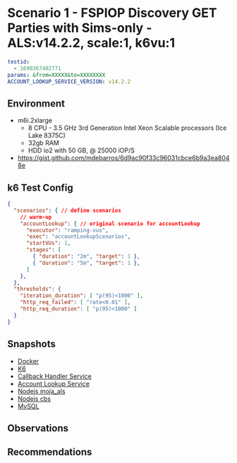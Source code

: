 # Scenario 1 - FSPIOP Discovery GET Parties with Sims-only - ALS:v14.2.2, scale:1, k6vu:1

```yaml
testid:
  - 1690367402771
params: &from=XXXXX&to=XXXXXXXX
ACCOUNT_LOOKUP_SERVICE_VERSION: v14.2.2
```

## Environment

- m6i.2xlarge
  - 8 CPU - 3.5 GHz 3rd Generation Intel Xeon Scalable processors (Ice Lake 8375C)
  - 32gb RAM
  - HDD io2 with 50 GB, @ 25000 iOP/S
- https://gist.github.com/mdebarros/6d9ac90f33c96031cbce6b9a3ea8048e

## k6 Test Config

```json
{
  "scenarios": { // define scenarios
    // warm-up
    "accountLookup": { // original scenario for accountLookup
      "executor": "ramping-vus",
      "exec": "accountLookupScenarios",
      "startVUs": 1,
      "stages": [
        { "duration": "2m", "target": 1 },
        { "duration": "5m", "target": 1 },
      ]
    },
  },
  "thresholds": {
    "iteration_duration": [ "p(95)<1000" ],
    "http_req_failed": [ "rate<0.01" ],
    "http_req_duration": [ "p(95)<1000" ]
  }
}
```

## Snapshots

- [Docker](INSERT_LINK_HERE)
- [K6](INSERT_LINK_HERE)
- [Callback Handler Service](INSERT_LINK_HERE)
- [Account Lookup Service](INSERT_LINK_HERE)
- [Nodejs moja_als](INSERT_LINK_HERE)
- [Nodejs cbs](INSERT_LINK_HERE)
- [MySQL](INSERT_LINK_HERE)

## Observations

## Recommendations
